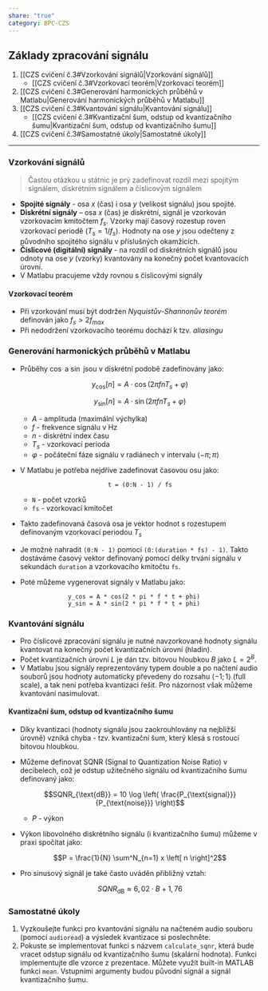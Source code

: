 ```yaml
---
share: "true"
category: BPC-CZS
---
```


## Základy zpracování signálu

1. [[CZS cvičení č.3#Vzorkování signálů|Vzorkování signálů]]
	- [[CZS cvičení č.3#Vzorkovací teorém|Vzorkovací teorém]]
2. [[CZS cvičení č.3#Generování harmonických průběhů v Matlabu|Generování harmonických průběhů v Matlabu]]
3. [[CZS cvičení č.3#Kvantování signálu|Kvantování signálu]]
	- [[CZS cvičení č.3#Kvantizační šum, odstup od kvantizačního šumu|Kvantizační šum, odstup od kvantizačního šumu]]
4. [[CZS cvičení č.3#Samostatné úkoly|Samostatné úkoly]]

---

### Vzorkování signálů

> Častou otázkou u státnic je prý zadefinovat rozdíl mezi spojitým signálem, diskrétním signálem a číslicovým signálem

- **Spojité signály** - osa $x$ (čas) i osa $y$ (velikost signálu) jsou spojité.
- **Diskrétní signály** – osa $x$ (čas) je diskrétní, signál je vzorkován vzorkovacím kmitočtem $f_s$. Vzorky mají časový rozestup roven vzorkovací periodě ($T_s = 1 / f_s$). Hodnoty na ose $y$ jsou odečteny z původního spojitého signálu v příslušných okamžicích.
- **Číslicové (digitální) signály** - na rozdíl od diskrétních signálů jsou odnoty na ose $y$ (vzorky) kvantovány na konečný počet kvantovacích úrovní.
- V Matlabu pracujeme vždy rovnou s číslicovými signály

#### Vzorkovací teorém

- Při vzorkování musí být dodržen *Nyquistův-Shannonův teorém* definován jako $f_s > 2f_{max}$
- Při nedodržení vzorkovacího teorému dochází k tzv. *aliasingu*

### Generování harmonických průběhů v Matlabu

- Průběhy $\cos$ a $\sin$ jsou v diskrétní podobě zadefinovány jako:

	$$y_{\cos} [n] = A \cdot \cos (2 \pi f n T_s + \varphi)$$
	
	$$y_{\sin} [n] = A \cdot \sin (2 \pi f n T_s + \varphi)$$
	
	- $A$ - amplituda (maximální výchylka)
	- $f$ - frekvence signálu v Hz
	- $n$ - diskrétní index času
	- $T_s$ - vzorkovací perioda
	- $\varphi$ - počáteční fáze signálu v radiánech v intervalu $\langle - \pi ; \pi \rangle$
- V Matlabu je potřeba nejdříve zadefinovat časovou osu jako:

	<center><pre><code >t = (0:N - 1) / fs</code></pre></center>
	
	- `N` - počet vzorků
	- `fs` - vzorkovací kmitočet
- Takto zadefinovaná časová osa je vektor hodnot s rozestupem definovaným vzorkovací periodou $T_s$
- Je možné nahradit `(0:N - 1)` pomocí `(0:(duration * fs) - 1)`. Takto dostáváme časový vektor definovaný pomocí délky trvání signálu v sekundách `duration` a vzorkovacího kmitočtu `fs`.
- Poté můžeme vygenerovat signály v Matlabu jako:
<center><pre><code >y_cos = A * cos(2 * pi * f * t + phi)
y_sin = A * sin(2 * pi * f * t + phi)</code></pre></center>


### Kvantování signálu

- Pro číslicové zpracování signálu je nutné navzorkované hodnoty signálu kvantovat na konečný počet kvantizačních úrovní (hladin).
- Počet kvantizačních úrovní $L$ je dán tzv. bitovou hloubkou $B$ jako $L = 2^B$.
- V Matlabu jsou signály reprezentovány typem double a po načtení audio souborů jsou hodnoty automaticky převedeny do rozsahu $\langle −1 ; 1 \rangle$ (full scale), a tak není potřeba kvantizaci řešit. Pro názornost však můžeme kvantování nasimulovat.

#### Kvantizační šum, odstup od kvantizačního šumu

- Díky kvantizaci (hodnoty signálu jsou zaokrouhlovány na nejbližší úrovně) vzniká chyba - tzv. kvantizační šum, který klesá s rostoucí bitovou hloubkou.
- Můžeme definovat SQNR (Signal to Quantization Noise Ratio) v decibelech, což je odstup užitečného signálu od kvantizačního šumu definovaný jako:

	$$SQNR_{\text{dB}} = 10 \log \left( \frac{P_{\text{signal}}}{P_{\text{noise}}} \right)$$

	- $P$ - výkon
- Výkon libovolného diskrétního signálu (i kvantizačního šumu) můžeme v praxi spočítat jako:

	$$P = \frac{1}{N} \sum^N_{n=1} x \left[ n \right]^2$$

- Pro sinusový signál je také často uváděn přibližný vztah:

	$$SQNR_{\text{dB}} \approx 6,02 \cdot B + 1,76$$

### Samostatné úkoly

1. Vyzkoušejte funkci pro kvantování signálu na načteném audio souboru (pomocí `audioread`) a výsledek kvantizace si poslechněte.
2. Pokuste se implementovat funkci s názvem `calculate_sqnr`, která bude vracet odstup signálu od kvantizačního šumu (skalární hodnota). Funkci implementujte dle vzorce z prezentace. Můžete využít built-in MATLAB funkci `mean`. Vstupními argumenty budou původní signál a signál kvantizačního šumu.
